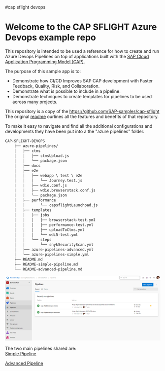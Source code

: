 #cap sflight devops
# Welcome to the CAP SFLIGHT Azure Devops example repo

This repository is intended to be used a reference for how to create and run Azure Devops Pipelines on top of applications built with the [SAP Cloud Application Programming Model (CAP)](https://cap.cloud.sap).

The purpose of this sample app is to:
* Demonstrate how CI/CD Improves SAP CAP development with Faster Feedback, Quality, Risk, and Collaboration.
* Demonstrate what is possible to include in a pipeline.
* Demonstrate techniques to create templates for pipelines to be used across many projects.

This repository is a copy of the https://github.com/SAP-samples/cap-sflight  
The original [readme](README-sap-sample.md) ourlines all the features and benefits of that repository.

To make it easy to navigate and find all the additional configurations and developments they have been put into a the "azure pipelines" folder.
```
CAP-SFLIGHT-DEVOPS  
    ├── azure-pipelines/  
    │   ├── ctms 
    │   │   ├── ctmsUpload.js 
    │   │   └── package.json
    │   ├── docs  
    │   ├── e2e  
    │   │   ├── webapp \ test \ e2e
    │   │   │   └── Journey.test.js
    |   |   ├── wdio.conf.js
    |   |   ├── wdio.browserstack.conf.js
    |   |   └── package.json
    │   ├── performance 
    │   │       └── capsflightLaunchpad.js 
    │   ├── templates  
    │   │   ├── jobs  
    │   │   │   ├── browserstack-test.yml
    │   │   │   ├── performance-test.yml
    │   │   │   ├── uploadToCtms.yml
    │   │   │   └── wdi5-test.yml   
    │   │   └── steps  
    │   │       └── snykSecurityScan.yml
    │   ├── azure-pipelines-advanced.yml  
    │   └── azure-pipelines-simple.yml  
    ├── README.md  
    ├── README-simple-pipeline.md  
    └── README-advanced-pipeline.md  
```
![Pipelines](azure-pipelines/docs/pipelines.png)

The two main pipelines shared are:  
[Simple Pipeline](README-simple-pipeline.md)

[Advanced Pipeline ](README-advanced-pipeline.md)


